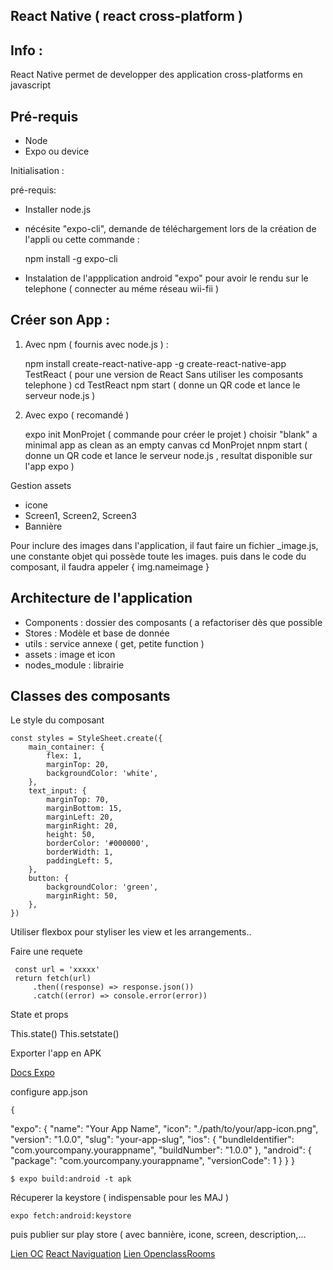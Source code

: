 ## React Native ( react cross-platform )

## Info :

React Native permet de developper des application cross-platforms en javascript

## Pré-requis
- Node
- Expo ou device


Initialisation :


pré-requis:

- Installer node.js
- nécésite "expo-cli", demande de téléchargement lors de la création de l'appli ou cette commande :

    npm install -g expo-cli

- Instalation de l'appplication android "expo" pour avoir le rendu sur le telephone ( connecter au méme réseau wii-fii )

## Créer son App :


1. Avec npm ( fournis avec node.js ) :


    npm install create-react-native-app -g
    create-react-native-app TestReact ( pour une version de React Sans utiliser les composants telephone )
    cd TestReact
    npm start ( donne un QR code et lance le serveur node.js )

2. Avec expo ( recomandé )

    expo init MonProjet ( commande pour créer le projet )
    choisir "blank" a minimal app as clean as an empty canvas
    cd MonProjet
    nnpm start ( donne un QR code et lance le serveur node.js , resultat disponible sur l'app expo )


Gestion assets

- icone
- Screen1, Screen2, Screen3
- Bannière


Pour inclure des images dans l'application, il faut faire un fichier _image.js, une constante objet qui possède toute les images. puis dans le code du composant, il faudra appeler { img.nameimage }

## Architecture de l'application

- Components : dossier des composants ( a refactoriser dès que possible
- Stores : Modèle et base de donnée
- utils : service annexe ( get, petite function )
- assets : image et icon
- nodes_module : librairie

 ## Classes des composants


Le style du composant

    const styles = StyleSheet.create({
        main_container: {
            flex: 1,
            marginTop: 20,
            backgroundColor: 'white',
        },
        text_input: {
            marginTop: 70,
            marginBottom: 15,
            marginLeft: 20,
            marginRight: 20,
            height: 50,
            borderColor: '#000000',
            borderWidth: 1,
            paddingLeft: 5,
        },
        button: {
            backgroundColor: 'green',
            marginRight: 50,
        },
    })

Utiliser flexbox pour styliser les view et les arrangements..


Faire une requete


     const url = 'xxxxx'
     return fetch(url)
         .then((response) => response.json())
         .catch((error) => console.error(error))



State et props


This.state()
This.setstate()

Exporter l'app en APK


[Docs Expo](https://docs.expo.io/distribution/building-standalone-apps/)

configure app.json


    {
   "expo": {
    "name": "Your App Name",
    "icon": "./path/to/your/app-icon.png",
    "version": "1.0.0",
    "slug": "your-app-slug",
    "ios": {
      "bundleIdentifier": "com.yourcompany.yourappname",
      "buildNumber": "1.0.0"
    },
    "android": {
      "package": "com.yourcompany.yourappname",
      "versionCode": 1
    }
   }
 }

    $ expo build:android -t apk

Récuperer la keystore ( indispensable pour les MAJ )

    expo fetch:android:keystore


puis publier sur play store ( avec bannière, icone, screen, description,...



[Lien OC](https://openclassrooms.com/fr/courses/4902061-developpez-une-application-mobile-react-native/4959626-preparez-votre-application-pour-les-stores-apple-et-google/)
[React Naviguation](https://reactnavigation.org/docs/getting-started/)
[Lien OpenclassRooms](https://openclassrooms.com/fr/courses/4902061-developpez-une-application-mobile-react-native/4959616-formalisez-votre-application-pour-utiliser-les-composants-du-device/)

